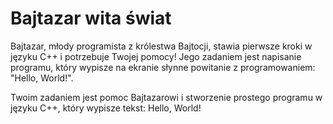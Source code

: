 # Bajtazar wita świat

Bajtazar, młody programista z królestwa Bajtocji, stawia pierwsze kroki w języku C++ i potrzebuje Twojej pomocy! Jego zadaniem jest napisanie programu, który wypisze na ekranie słynne powitanie z programowaniem: "Hello, World!".

Twoim zadaniem jest pomoc Bajtazarowi i stworzenie prostego programu w języku C++, który wypisze tekst: Hello, World!